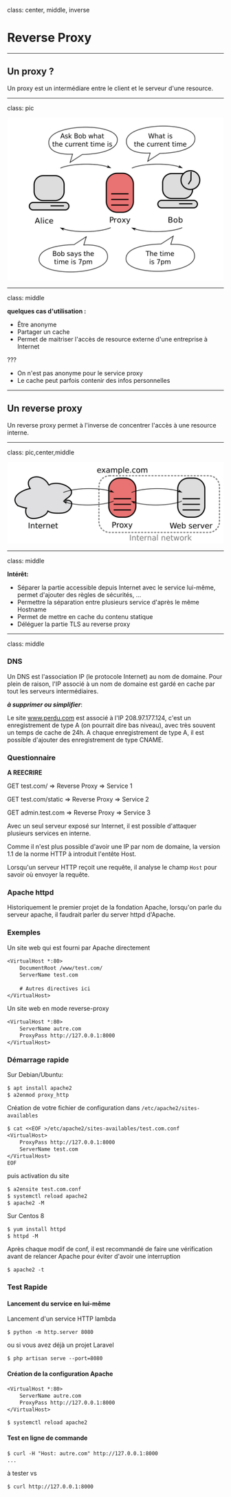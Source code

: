 class: center, middle, inverse

# Reverse Proxy

---

## Un proxy ?

Un proxy est un intermédiare entre le client et le serveur d'une resource.


---
class: pic

![Proxy](/infra/1280px-Proxy_concept_en.svg.png)

---
class: middle

**quelques cas d'utilisation :**

- Être anonyme
- Partager un cache
- Permet de maitriser l'accès de resource externe d'une entreprise à Internet

???

- On n'est pas anonyme pour le service proxy
- Le cache peut parfois contenir des infos personnelles

---

## Un reverse proxy

Un reverse proxy permet à l'inverse de concentrer l'accès à une resource interne.

---
class: pic,center,middle

![Reverse Proxy](/infra/Reverse_proxy_h2g2bob.svg.png)

---
class: middle

**Intérêt:**

- Séparer la partie accessible depuis Internet avec le service lui-même, permet d'ajouter des règles de sécurités, ...
- Permettre la séparation entre plusieurs service d'après le même Hostname
- Permet de mettre en cache du contenu statique 
- Déléguer la partie TLS au reverse proxy

---
class: middle

### DNS

Un DNS est l'association IP (le protocole Internet) au nom de domaine.
Pour plein de raison, l'IP associé à un nom de domaine est gardé en cache par tout les serveurs intermédiaires.

***à supprimer ou simplifier***:

Le site www.perdu.com est associé à l'IP 208.97.177.124, c'est un enregistrement de type A (on pourrait dire bas niveau), avec très souvent un temps de cache de 24h.
A chaque enregistrement de type A, il est possible d'ajouter des enregistrement de type CNAME.

### Questionnaire

**A REECRIRE**

GET test.com/ => Reverse Proxy => Service 1

GET test.com/static => Reverse Proxy => Service 2

GET admin.test.com => Reverse Proxy => Service 3

Avec un seul serveur exposé sur Internet, il est possible d'attaquer plusieurs services en interne.

Comme il n'est plus possible d'avoir une IP par nom de domaine, la version 1.1 de la norme HTTP à introduit l'entête Host.

Lorsqu'un serveur HTTP reçoit une requête, il analyse le champ `Host` pour savoir où envoyer la requête.


### Apache httpd

Historiquement le premier projet de la fondation Apache, lorsqu'on parle 
du serveur apache, il faudrait parler du server httpd d'Apache. 

### Exemples

Un site web qui est fourni par Apache directement

```
<VirtualHost *:80>
    DocumentRoot /www/test.com/
    ServerName test.com 

    # Autres directives ici
</VirtualHost>
```

Un site web en mode reverse-proxy

```
<VirtualHost *:80>
    ServerName autre.com
    ProxyPass http://127.0.0.1:8000
</VirtualHost>
```

### Démarrage rapide

Sur Debian/Ubuntu:

```
$ apt install apache2
$ a2enmod proxy_http
```

Création de votre fichier de configuration dans `/etc/apache2/sites-availables`

```
$ cat <<EOF >/etc/apache2/sites-availables/test.com.conf
<VirtualHost>
    ProxyPass http://127.0.0.1:8000
    ServerName test.com
</VirtualHost>
EOF
```
puis activation du site
```
$ a2ensite test.com.conf
$ systemctl reload apache2
$ apache2 -M
```


Sur Centos 8

```
$ yum install httpd
$ httpd -M
```

Après chaque modif de conf, il est recommandé de faire une vérification avant de relancer Apache pour éviter d'avoir une interruption 
```
$ apache2 -t
```


### Test Rapide

#### Lancement du service en lui-même
Lancement d'un service HTTP lambda
```
$ python -m http.server 8080
```
ou si vous avez déjà un projet Laravel
```
$ php artisan serve --port=8080
```

#### Création de la configuration Apache

```
<VirtualHost *:80>
    ServerName autre.com
    ProxyPass http://127.0.0.1:8000
</VirtualHost>
```

```
$ systemctl reload apache2
```

#### Test en ligne de commande

```
$ curl -H "Host: autre.com" http://127.0.0.1:8000
...
```
à tester vs
```
$ curl http://127.0.0.1:8000
```
